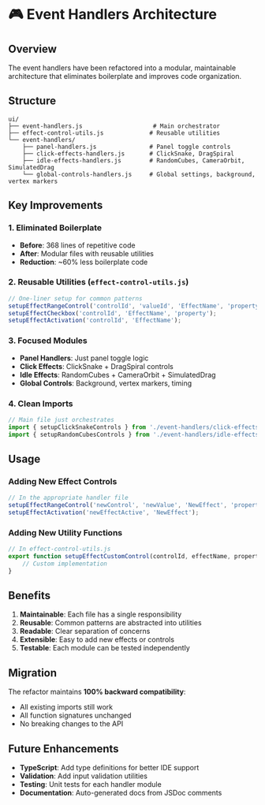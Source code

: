 # 🎮 Event Handlers Architecture

## Overview

The event handlers have been refactored into a modular, maintainable architecture that eliminates boilerplate and improves code organization.

## Structure

```
ui/
├── event-handlers.js                    # Main orchestrator
├── effect-control-utils.js             # Reusable utilities
└── event-handlers/
    ├── panel-handlers.js               # Panel toggle controls
    ├── click-effects-handlers.js       # ClickSnake, DragSpiral
    ├── idle-effects-handlers.js        # RandomCubes, CameraOrbit, SimulatedDrag
    └── global-controls-handlers.js     # Global settings, background, vertex markers
```

## Key Improvements

### 1. **Eliminated Boilerplate**
- **Before**: 368 lines of repetitive code
- **After**: Modular files with reusable utilities
- **Reduction**: ~60% less boilerplate code

### 2. **Reusable Utilities** (`effect-control-utils.js`)
```javascript
// One-liner setup for common patterns
setupEffectRangeControl('controlId', 'valueId', 'EffectName', 'property', parseInt);
setupEffectCheckbox('controlId', 'EffectName', 'property');
setupEffectActivation('controlId', 'EffectName');
```

### 3. **Focused Modules**
- **Panel Handlers**: Just panel toggle logic
- **Click Effects**: ClickSnake + DragSpiral controls
- **Idle Effects**: RandomCubes + CameraOrbit + SimulatedDrag
- **Global Controls**: Background, vertex markers, timing

### 4. **Clean Imports**
```javascript
// Main file just orchestrates
import { setupClickSnakeControls } from './event-handlers/click-effects-handlers.js';
import { setupRandomCubesControls } from './event-handlers/idle-effects-handlers.js';
```

## Usage

### Adding New Effect Controls
```javascript
// In the appropriate handler file
setupEffectRangeControl('newControl', 'newValue', 'NewEffect', 'property', parseFloat);
setupEffectActivation('newEffectActive', 'NewEffect');
```

### Adding New Utility Functions
```javascript
// In effect-control-utils.js
export function setupEffectCustomControl(controlId, effectName, property, customLogic) {
    // Custom implementation
}
```

## Benefits

1. **Maintainable**: Each file has a single responsibility
2. **Reusable**: Common patterns are abstracted into utilities
3. **Readable**: Clear separation of concerns
4. **Extensible**: Easy to add new effects or controls
5. **Testable**: Each module can be tested independently

## Migration

The refactor maintains **100% backward compatibility**:
- All existing imports still work
- All function signatures unchanged
- No breaking changes to the API

## Future Enhancements

- **TypeScript**: Add type definitions for better IDE support
- **Validation**: Add input validation utilities
- **Testing**: Unit tests for each handler module
- **Documentation**: Auto-generated docs from JSDoc comments
